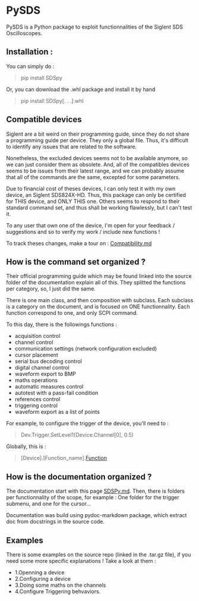 # PySDS
PySDS is a Python package to exploit functionnalities of the Siglent SDS Oscilloscopes.

## Installation :
You can simply do :
> pip install SDSpy

Or, you can download the .whl package and install it by hand 
> pip install SDSpy[. . .].whl

## Compatible devices
Siglent are a bit weird on their programming guide, since they do not share a programming guide per device. They only a global file.
Thus, it's difficult to identify any issues that are related to the software.

Nonetheless, the excluded devices seems not to be available anymore, so we can just consider them as obsolete.
And, all of the compatibles devices seems to be issues from their latest range, and we can probably assume that all of the commands are the same, excepted for some parameters.

Due to financial cost of theses devices, I can only test it with my own device, an Siglent SDS824X-HD. 
Thus, this package can only be certified for THIS device, and ONLY THIS one. Others seems to respond to their standard command set, and thus shall be working flawlessly, but I can't test it.

To any user that own one of the device, I'm open for your feedback / suggestions and so to verify my work / include new functions !

To track theses changes, make a tour on : [Compatibility.md](https://github.com/lheywang/SDSpy/blob/Main/documentation/Compatibility.md)

## How is the command set organized ?
Their official programming guide which may be found linked into the source folder of the documentation explain all of this.
They splitted the functions per category, so, I just did the same.

There is one main class, and then composition with subclass. Each subclass is a category on the document, and is focused on ONE functionnality. Each function correspond to one, and only SCPI command.

To this day, there is the followings functions :
- acquisition control
- channel control
- communication settings (network configuration excluded)
- cursor placement
- serial bus decoding control
- digital channel control
- waveform export to BMP
- maths operations
- automatic measures control
- autotest with a pass-fail condition
- references control
- triggering control
- waveform export as a list of points

For example, to configure the trigger of the device, you'll need to :
> Dev.Trigger.SetLevel1(Device.Channel[0], 0.5)

Globally, this is : 
> [Device].[Function_name].[Function](Arguments)

## How is the documentation organized ?
The documentation start with this page [SDSPy.md](https://github.com/lheywang/SDSpy/blob/Main/documentation/markdown/SDSPy.md).
Then, there is folders per functionnality of the scope, for example : One folder for the trigger submenu, and one for the cursor...

Documentation was build using pydoc-markdown package, which extract doc from docstrings in the source code.



## Examples
There is some examples on the source repo (linked in the .tar.gz file), if you need some more specific explanations !
Take a look at them :
- 1.Openning a device
- 2.Configuring a device
- 3.Doing some maths on the channels
- 4.Configure Triggering behvaviors.